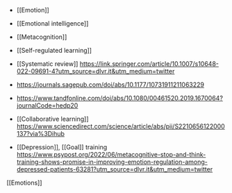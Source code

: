 - [[Emotion]]
- [[Emotional intelligence]]
- [[Metacognition]]
- [[Self-regulated learning]]

- [[Systematic review]] https://link.springer.com/article/10.1007/s10648-022-09691-4?utm_source=dlvr.it&utm_medium=twitter

- https://journals.sagepub.com/doi/abs/10.1177/10731911211063229
- https://www.tandfonline.com/doi/abs/10.1080/00461520.2019.1670064?journalCode=hedp20
- [[Collaborative learning]] https://www.sciencedirect.com/science/article/abs/pii/S2210656122000137?via%3Dihub

- [[Depression]], [[Goal]] training https://www.psypost.org/2022/06/metacognitive-stop-and-think-training-shows-promise-in-improving-emotion-regulation-among-depressed-patients-63281?utm_source=dlvr.it&utm_medium=twitter

[[Emotions]]
